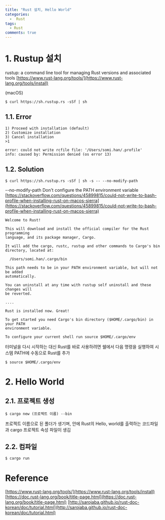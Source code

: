 ```yaml
---
title: "Rust 설치, Hello World"
categories:
  -  Rust
tags:
  - Rust
comments: true
---
```


# 1. Rustup 설치
rustup: a command line tool for managing Rust versions and associated tools
[https://www.rust-lang.org/tools/](https://www.rust-lang.org/tools/install)

(macOS)

```
$ curl https://sh.rustup.rs -sSf | sh
```

## 1.1. Error
```
1) Proceed with installation (default)
2) Customize installation
3) Cancel installation
>1

error: could not write rcfile file: '/Users/somi.han/.profile'
info: caused by: Permission denied (os error 13)
```
## 1.2. Solution
```
$ curl https://sh.rustup.rs -sSf | sh -s -- --no-modify-path
```
--no-modify-path    Don't configure the PATH environment variable
[https://stackoverflow.com/questions/45899815/could-not-write-to-bash-profile-when-installing-rust-on-macos-sierra](https://stackoverflow.com/questions/45899815/could-not-write-to-bash-profile-when-installing-rust-on-macos-sierra)

```
Welcome to Rust!

This will download and install the official compiler for the Rust programming
language, and its package manager, Cargo.

It will add the cargo, rustc, rustup and other commands to Cargo's bin
directory, located at:

  /Users/somi.han/.cargo/bin

This path needs to be in your PATH environment variable, but will not be added
automatically.

You can uninstall at any time with rustup self uninstall and these changes will
be reverted.

....

Rust is installed now. Great!

To get started you need Cargo's bin directory ($HOME/.cargo/bin) in your PATH
environment variable.

To configure your current shell run source $HOME/.cargo/env
```
터미널을 다시 시작하는 대신 Rust를 바로 사용하려면 쉘에서 다음 명령을 실행하여 시스템 PATH에 수동으로 Rust를 추가
```
$ source $HOME/.cargo/env
```

# 2. Hello World
## 2.1. 프로젝트 생성
```
$ cargo new (프로젝트 이름) --bin
```
프로젝트 이름으로 된 폴더가 생기며, 안에 Rust의 Hello, world를 출력하는 코드파일과 cargo 프로젝트 속성 파일이 생김
## 2.2. 컴파일
```
$ cargo run
```

# Reference
[https://www.rust-lang.org/tools/](https://www.rust-lang.org/tools/install)
[https://doc.rust-lang.org/book/title-page.html](https://doc.rust-lang.org/book/title-page.html)
[http://sarojaba.github.io/rust-doc-korean/doc/tutorial.html](http://sarojaba.github.io/rust-doc-korean/doc/tutorial.html)
